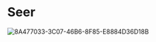 # Seer
![8A477033-3C07-46B6-8F85-E8884D36D18B](https://github.com/issamohamed/Seer/assets/48192737/526cd89d-b8bb-4a03-af41-a07d37d00845)
